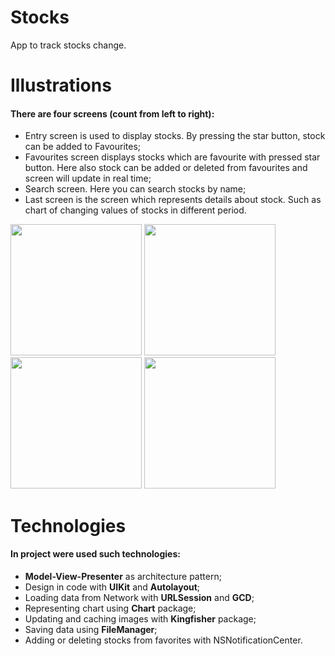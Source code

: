 # Stocks
App to track stocks change.

# Illustrations
#### There are four screens (count from left to right):
- Entry screen is used to display stocks. By pressing the star button, stock can be added to Favourites;
- Favourites screen displays stocks which are favourite with pressed star button. Here also stock can be added or deleted from favourites and screen will update in real time;
- Search screen. Here you can search stocks by name;
- Last screen is the screen which represents details about stock. Such as chart of changing values of stocks in different period.
<p float="center">
 <img src="https://user-images.githubusercontent.com/31551241/175475939-1e255794-1421-4ae1-9ada-94fe008550d4.png" width="210" />
 <img src="https://user-images.githubusercontent.com/31551241/175475955-be5699f7-888d-40c3-a395-46c616492fb1.png" width="210" /> 
 <img src="https://user-images.githubusercontent.com/31551241/175475969-15f462fd-74cd-4079-a33b-22e1346d38d1.png" width="210" />
 <img src="https://user-images.githubusercontent.com/31551241/175475981-738d6875-12ce-4bea-be41-378117ae5974.png" width="210" /> 
</p>

# Technologies
#### In project were used such technologies:
- **Model-View-Presenter** as architecture pattern;
- Design in code with **UIKit** and **Autolayout**;
- Loading data from Network with **URLSession** and **GCD**;
- Representing chart using **Chart** package;
- Updating and caching images with **Kingfisher** package;
- Saving data using **FileManager**;
- Adding or deleting stocks from favorites with NSNotificationCenter.
